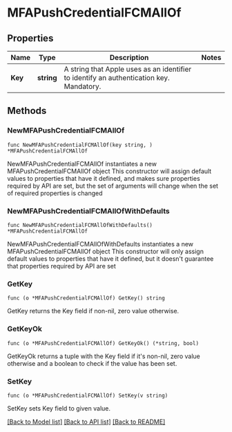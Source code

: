 # MFAPushCredentialFCMAllOf

## Properties

Name | Type | Description | Notes
------------ | ------------- | ------------- | -------------
**Key** | **string** | A string that Apple uses as an identifier to identify an authentication key.  Mandatory. | 

## Methods

### NewMFAPushCredentialFCMAllOf

`func NewMFAPushCredentialFCMAllOf(key string, ) *MFAPushCredentialFCMAllOf`

NewMFAPushCredentialFCMAllOf instantiates a new MFAPushCredentialFCMAllOf object
This constructor will assign default values to properties that have it defined,
and makes sure properties required by API are set, but the set of arguments
will change when the set of required properties is changed

### NewMFAPushCredentialFCMAllOfWithDefaults

`func NewMFAPushCredentialFCMAllOfWithDefaults() *MFAPushCredentialFCMAllOf`

NewMFAPushCredentialFCMAllOfWithDefaults instantiates a new MFAPushCredentialFCMAllOf object
This constructor will only assign default values to properties that have it defined,
but it doesn't guarantee that properties required by API are set

### GetKey

`func (o *MFAPushCredentialFCMAllOf) GetKey() string`

GetKey returns the Key field if non-nil, zero value otherwise.

### GetKeyOk

`func (o *MFAPushCredentialFCMAllOf) GetKeyOk() (*string, bool)`

GetKeyOk returns a tuple with the Key field if it's non-nil, zero value otherwise
and a boolean to check if the value has been set.

### SetKey

`func (o *MFAPushCredentialFCMAllOf) SetKey(v string)`

SetKey sets Key field to given value.



[[Back to Model list]](../README.md#documentation-for-models) [[Back to API list]](../README.md#documentation-for-api-endpoints) [[Back to README]](../README.md)



